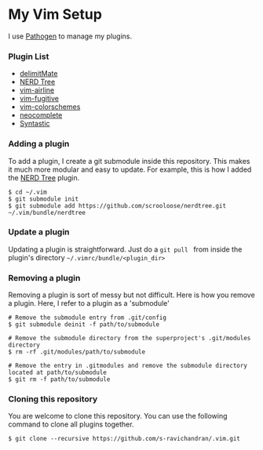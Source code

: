 # My Vim Setup

I use [Pathogen](https://github.com/tpope/vim-pathogen) to manage my plugins.
 
### Plugin List

 * [delimitMate](https://github.com/Raimondi/delimitMate)
 * [NERD Tree](https://github.com/scrooloose/nerdtree)
 * [vim-airline](https://github.com/vim-airline/vim-airline)
 * [vim-fugitive](https://github.com/tpope/vim-fugitive)
 * [vim-colorschemes](https://github.com/flazz/vim-colorschemes)
 * [neocomplete](https://github.com/shougo/neocomplete.vim)
 * [Syntastic](https://github.com/vim-syntastic/syntastic)
 
### Adding a plugin

To add a plugin, I create a git submodule inside this repository. This makes it much more modular and easy to update. For example, this is how I added the [NERD Tree](https://github.com/scrooloose/nerdtree) plugin.

```
$ cd ~/.vim
$ git submodule init
$ git submodule add https://github.com/scrooloose/nerdtree.git ~/.vim/bundle/nerdtree
```

### Update a plugin

Updating a plugin is straightforward. Just do a ```git pull ``` from inside the plugin's directory ```~/.vimrc/bundle/<plugin_dir>```

### Removing a plugin

Removing a plugin is sort of messy but not difficult. Here is how you remove a plugin. Here, I refer to a plugin as a 'submodule'
```
# Remove the submodule entry from .git/config
$ git submodule deinit -f path/to/submodule

# Remove the submodule directory from the superproject's .git/modules directory
$ rm -rf .git/modules/path/to/submodule

# Remove the entry in .gitmodules and remove the submodule directory located at path/to/submodule
$ git rm -f path/to/submodule
```

### Cloning this repository

You are welcome to clone this repository. You can use the following command to clone all plugins together.

```
$ git clone --recursive https://github.com/s-ravichandran/.vim.git
```
